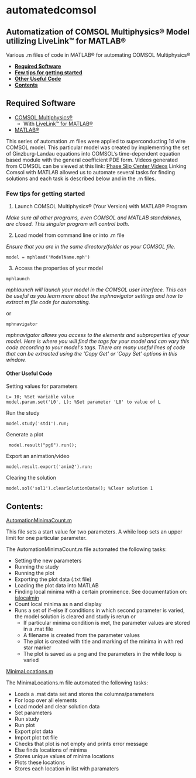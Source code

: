 # automatedcomsol


## Automatization of COMSOL Multiphysics® Model utilizing LiveLink™ for MATLAB®

Various .m files of code in MATLAB® for automating COMSOL Multiphysics® 

* __[Required Software](https://github.com/irisdorn/automatedcomsol#required-software "Required Software")__
* __[Few tips for getting started](https://github.com/irisdorn/automatedcomsol#few-tips-for-getting-started "Few tips for getting started")__
* __[Other Useful Code](https://github.com/irisdorn/automatedcomsol#other-useful-code "Other Useful Code")__
* __[Contents](https://github.com/irisdorn/automatedcomsol#contents "Contents")__




## Required Software
* [COMSOL Multiphysics®](https://www.comsol.com/comsol-multiphysics "COMSOL Multiphysics®")
  * With [LiveLink™ for MATLAB®](https://www.comsol.com/livelink-for-matlab "LiveLink™ for MATLAB®")
* [MATLAB®](https://www.mathworks.com/products/matlab.html "MATLAB®")

This series of automation .m files were applied to superconducting 1d wire COMSOL model. This particular model was created by implementing the set of Ginzburg-Landau equations into COMSOL’s time-dependent equation based module with the general coefficient PDE form. 
Videos generated from COMSOL can be viewed at this link:
[Phase Slip Center Videos](https://drive.google.com/open?id=1LHiltQ7Yn5N-5bT32BKTi9s9cc6MWQtE "PSC Videos")
Linking Comsol with MATLAB allowed us to automate several tasks for finding solutions and each task is described below and in the .m files.

### Few tips for getting started
 
1. Launch COMSOL Multiphysics® (Your Version) with MATLAB® Program

_Make sure all other programs, even COMSOL and MATLAB standalones, are closed. This singular program will control both._

2. Load model from command line or into .m file 

_Ensure that you are in the same directory/folder as your COMSOL file._

```
model = mphload('ModelName.mph')
```

3. Access the properties of your model


```
mphlaunch
```

_mphlaunch will launch your model in the COMSOL user interface. This can be useful as you learn more about the mphnavigator settings and how to extract m file code for automating._

or

```
mphnavigator
```

_mphnavigator allows you access to the elements and subproperties of your model. Here is where you will find the tags for your model and can vary this code according to your model's tags. There are many useful lines of code that can be extracted using the 'Copy Get' or 'Copy Set' options in this window._


#### Other Useful Code

Setting values for parameters
```
L= 10; %Set variable value
model.param.set('L0', L); %Set parameter 'L0' to value of L
```

Run the study
```
model.study('std1').run;
```

Generate a plot
```
 model.result("pg6").run();
```

Export an animation/video
```
model.result.export('anim2').run;
```

Clearing the solution
```
model.sol('sol1').clearSolutionData(); %Clear solution 1
```

## Contents:
[AutomationMinimaCount.m](https://github.com/irisdorn/automatedcomsol/blob/master/AutomationMinimaCount.m "AutomationMinimaCount.m")

This file sets a start value for two parameters. A while loop sets an upper limit for one particular parameter. 

The AutomationMinimaCount.m file automated the following tasks:

* Setting the new parameters
* Running the study
* Running the plot
* Exporting the plot data (.txt file)
* Loading the plot data into MATLAB
* Finding local minima with a certain prominence. See documentation on: [islocalmin](https://www.mathworks.com/help/matlab/ref/islocalmin.html?searchHighlight=islocalmin&s_tid=doc_srchtitle "islocalmin")
* Count local minima as n and display
* Runs a set of if-else if conditions in which second parameter is varied, the model solution is cleared and study is rerun 
or 
  * If particular minima condition is met, the parameter values are stored in a .mat file
  * A filename is created from the parameter values
  * The plot is created with title and marking of the minima in with red star marker
  * The plot is saved as a png and the parameters in the while loop is varied

[MinimaLocations.m](https://github.com/irisdorn/automatedcomsol/blob/master/MinimaLocations.m "MinimaLocations.m")

The MinimaLocations.m file automated the following tasks:

* Loads a .mat data set and stores the columns/parameters
* For loop over all elements
* Load model and clear solution data
* Set parameters 
* Run study 
* Run plot
* Export plot data
* Import plot txt file
* Checks that plot is not empty and prints error message
* Else finds locations of minima
* Stores unique values of minima locations
* Plots these locations
* Stores each location in list with paramaters
